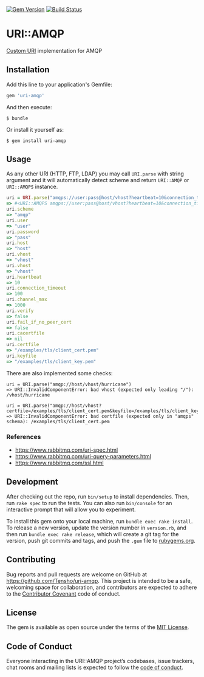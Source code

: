 [![Gem Version](https://badge.fury.io/rb/uri-amqp.svg)](https://badge.fury.io/rb/uri-amqp)
[![Build Status](https://travis-ci.org/Tensho/uri-amqp.svg?branch=master)](https://travis-ci.org/Tensho/uri-amqp)

# URI::AMQP

[Custom URI](https://ruby-doc.org/stdlib-2.4.2/libdoc/uri/rdoc/URI.html#module-URI-label-Adding+custom+URIs) implementation for AMQP  


## Installation

Add this line to your application's Gemfile:

```ruby
gem 'uri-amqp'
```

And then execute:

    $ bundle

Or install it yourself as:

    $ gem install uri-amqp

## Usage

As any other URI (HTTP, FTP, LDAP) you may call `URI.parse` with string argument and it will automatically detect scheme and return `URI::AMQP` or `URI::AMQPS` instance.

```ruby
uri = URI.parse("amqps://user:pass@host/vhost?heartbeat=10&connection_timeout=100&channel_max=1000&certfile=/examples/tls/client_cert.pem&keyfile=/examples/tls/client_key.pem")
=> #<URI::AMQPS amqps://user:pass@host/vhost?heartbeat=10&connection_timeout=100&channel_max=1000&certfile=/examples/tls/client_cert.pem&keyfile=/examples/tls/client_key.pem>
uri.scheme
=> "amqp"
uri.user
=> "user"
uri.password
=> "pass"
uri.host
=> "host"
uri.vhost
=> "vhost"
uri.vhost
=> "vhost"
uri.heartbeat
=> 10
uri.connection_timeout
=> 100
uri.channel_max
=> 1000
uri.verify
=> false
uri.fail_if_no_peer_cert
=> false
uri.cacertfile
=> nil
uri.certfile 
=> "/examples/tls/client_cert.pem"
uri.keyfile
=> "/examples/tls/client_key.pem"
```

There are also implemented some checks:

```
uri = URI.parse("amqp://host/vhost/hurricane")
=> URI::InvalidComponentError: bad vhost (expected only leading "/"): /vhost/hurricane

uri = URI.parse("amqp://host/vhost?certfile=/examples/tls/client_cert.pem&keyfile=/examples/tls/client_key.pem")
=> URI::InvalidComponentError: bad certfile (expected only in "amqps" schema): /examples/tls/client_cert.pem
``` 

### References

- https://www.rabbitmq.com/uri-spec.html
- https://www.rabbitmq.com/uri-query-parameters.html
- https://www.rabbitmq.com/ssl.html

## Development

After checking out the repo, run `bin/setup` to install dependencies. Then, run `rake spec` to run the tests. You can also run `bin/console` for an interactive prompt that will allow you to experiment.

To install this gem onto your local machine, run `bundle exec rake install`. To release a new version, update the version number in `version.rb`, and then run `bundle exec rake release`, which will create a git tag for the version, push git commits and tags, and push the `.gem` file to [rubygems.org](https://rubygems.org).

## Contributing

Bug reports and pull requests are welcome on GitHub at https://github.com/Tensho/uri-amqp. This project is intended to be a safe, welcoming space for collaboration, and contributors are expected to adhere to the [Contributor Covenant](http://contributor-covenant.org) code of conduct.

## License

The gem is available as open source under the terms of the [MIT License](https://opensource.org/licenses/MIT).

## Code of Conduct

Everyone interacting in the URI::AMQP project’s codebases, issue trackers, chat rooms and mailing lists is expected to follow the [code of conduct](https://github.com/Tensho/uri-amqp/blob/master/CODE_OF_CONDUCT.md).
